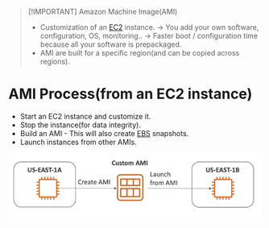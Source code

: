 
> [!IMPORTANT] Amazon Machine Image(AMI)
> - Customization of an [EC2](AWS/Cloud%20Practitioner%20(CLF-C02)/02-Compute%20in%20the%20Cloud/04-Amazon%20Elastic%20Compute%20Cloud(EC2).md) instance. -> You add your own software, configuration, OS, monitoring.. -> Faster boot / configuration time because all your software is prepackaged.
> - AMI are built for a specific region(and can be copied across regions).

# AMI Process(from an EC2 instance)
- Start an EC2 instance and customize it.
- Stop the instance(for data integrity).
- Build an AMI - This will also create [EBS](AWS/AWS%20Solutions%20Architect%20Associate%20Certification%20SAA-C03/02-EC2%20Instance%20Storage/01-EBS.md) snapshots.
- Launch instances from other AMIs.

![](AWS/AWS%20Solutions%20Architect%20Associate%20Certification%20SAA-C03/img/Pasted%20image%2020241105091704.png)